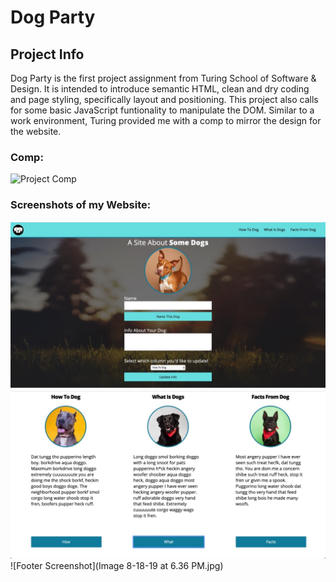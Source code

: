 # Dog Party

## Project Info
Dog Party is the first project assignment from Turing School of Software & Design. It is intended to introduce semantic HTML, clean and dry coding and page styling, specifically layout and positioning. This project also calls for some basic JavaScript funtionality to manipulate the DOM. Similar to a work environment, Turing provided me with a comp to mirror the design for the website. 

### Comp:
![Project Comp](https://frontend.turing.io/assets/images/projects/zen-garden/zen-garden-01.jpg)

### Screenshots of my Website:
![Top Half Screenshot](UNADJUSTEDNONRAW_thumb_132b.jpg)
![Bottom Half Screenshot](UNADJUSTEDNONRAW_thumb_132c.jpg)
![Footer Screenshot](Image 8-18-19 at 6.36 PM.jpg)
